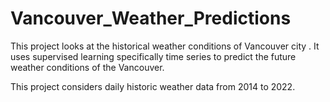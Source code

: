 # Vancouver_Weather_Predictions

This project looks at the historical weather conditions of Vancouver city . It uses supervised learning specifically time series to predict the future weather conditions of the Vancouver.

This project considers daily historic weather data from 2014 to 2022.
